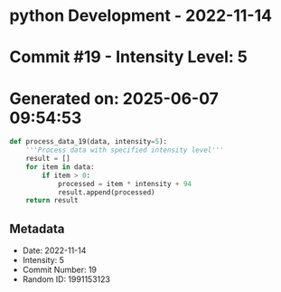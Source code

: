 ﻿# python Development - 2022-11-14
# Commit #19 - Intensity Level: 5
# Generated on: 2025-06-07 09:54:53
```python
def process_data_19(data, intensity=5):
    '''Process data with specified intensity level'''
    result = []
    for item in data:
        if item > 0:
            processed = item * intensity + 94
            result.append(processed)
    return result
```
## Metadata
- Date: 2022-11-14
- Intensity: 5
- Commit Number: 19
- Random ID: 1991153123
